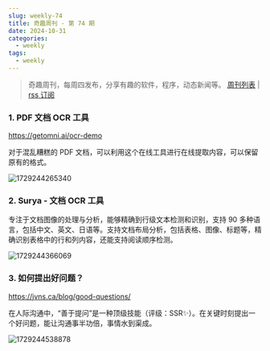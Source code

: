 ```yaml
---
slug: weekly-74
title: 奇趣周刊 - 第 74 期
date: 2024-10-31
categories:
  - weekly
tags:
  - weekly
---
```


> 奇趣周刊，每周四发布，分享有趣的软件，程序，动态新闻等。 [周刊列表](/categories/weekly/) | [rss 订阅](/categories/weekly/index.xml)

### 1. PDF 文档 OCR 工具

https://getomni.ai/ocr-demo

对于混乱糟糕的 PDF 文档，可以利用这个在线工具进行在线提取内容，可以保留原有的格式。

![1729244265340](https://imgurl.zishu.me/2024/10/1729244265340.webp)

### 2. Surya - 文档 OCR 工具

专注于文档图像的处理与分析，能够精确到行级文本检测和识别，支持 90 多种语言，包括中文、英文、日语等。支持文档布局分析，包括表格、图像、标题等，精确识别表格中的行和列内容，还能支持阅读顺序检测。

![1729244366069](https://imgurl.zishu.me/2024/10/1729244366069.webp)

### 3. 如何提出好问题？

https://jvns.ca/blog/good-questions/

在人际沟通中，“善于提问”是一种顶级技能（评级：SSR✨）。在关键时刻提出一个好问题，能让沟通事半功倍，事情水到渠成。

![1729244538878](https://imgurl.zishu.me/2024/10/1729244538878.webp)

